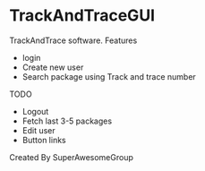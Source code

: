 # TrackAndTraceGUI
TrackAndTrace software.
Features 
- login
- Create new user
- Search package using Track and trace number

TODO
- Logout
- Fetch last 3-5 packages
- Edit user
- Button links

Created By SuperAwesomeGroup
